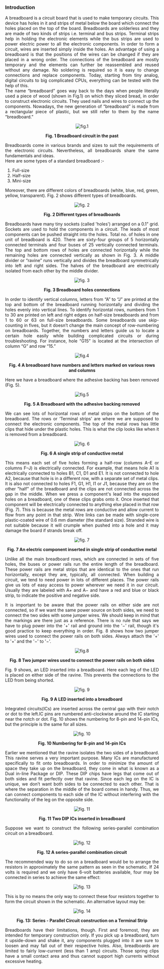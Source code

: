 ### Introduction
<div style="text-align:justify">

A breadboard is a circuit board that is used to make temporary circuits. This device has holes in it and strips of metal below the board which connect the holes placed on the top of the board. Breadboards are solderless and they are made of two kinds of strips i.e. terminal and bus strips. Terminal strips help in holding the electronic elements while the bus strips are used to power electric power to all the electronic components. In order to form a circuit, wires are inserted simply inside the holes. An advantage of using a breadboard is that the positions of the wires can be changed if they are placed in a wrong order. The connections of the breadboard are mostly temporary and the elements can further be reassembled and reused without any damage. No soldering is required so it is easy to change connections and replace components. Today, starting from tiny analog, digital circuits to big complicated CPUs, everything can be tested with the help of this.  
The name “breadboard” goes way back to the days when people literally used a piece of wood (shown in Fig.1) on which they sliced bread, in order to construct electronic circuits. They used nails and wires to connect up the components. Nowadays, the new generation of “breadboard” is made from a rectangular piece of plastic, but we still refer to them by the name “breadboard.”
<center> 

![fig.1](images/fig.1.jpg)  

**Fig. 1 Breadboard circuit in the past** </center>

Breadboards come in various brands and sizes to suit the requirements of the electronic circuits. Nevertheless, all breadboards share the same fundamentals and ideas.  
Here are some types of a standard breadboard :-

1.  Full-size
2.  Half-size
3.  Mini-size

Moreover, there are different colors of breadboards (white, blue, red, green, yellow, transparent). Fig. 2 shows different types of breadboards.
<center>
  
![fig. 2](images/fig.2.jpg)  

**Fig. 2 Different types of breadboards** </center>

Breadboards have many tiny sockets (called 'holes') arranged on a 0.1" grid. Sockets are used to hold the components in a circuit. The leads of most components can be pushed straight into the holes. Total no. of holes in one unit of breadboard is 420. There are sixty-four groups of 5 horizontally connected terminals and four buses of 25 vertically connected terminals. The top and bottom rows of holes are connected horizontally while the remaining holes are connected vertically as shown in Fig. 3. A middle divider or “ravine” runs vertically and divides the breadboard symmetrically into left and right sides. The halves of the breadboard are electrically isolated from each other by the middle divider.
<center>

![fig. 3](images/fig.3.jpg)  

**Fig. 3 Breadboard holes connections**</center>

In order to identify vertical columns, letters from “A” to “J” are printed at the top and bottom of the breadboard running horizontally and dividing the holes evenly into vertical lines. To identify horizontal rows, numbers from 1 to 30 are printed on left and right edges on half-size breadboards and from 1 to 60 or 63 on full-size breadboards. Some breadboards use skip-counting in fives, but it doesn’t change the main concept of row-numbering on breadboards. Together, the numbers and letters guide us to locate a certain hole easily while building complicated circuits or during troubleshooting. For instance, hole “G15” is located at the intersection of column “G” and row “15.”
<center> 

![fig.4](images/fig.4.jpg)

**Fig. 4 A breadboard have numbers and letters marked on various rows and columns** </center>

Here we have a breadboard where the adhesive backing has been removed (Fig. 5).
<center>
  
![fig.5](images/fig.5.jpg)  

**Fig. 5 A Breadboard with the adhesive backing removed** </center>

We can see lots of horizontal rows of metal strips on the bottom of the breadboard. The rows or ‘Terminal strips’ are where we are supposed to connect the electronic components. The top of the metal rows has little clips that hide under the plastic holes. This is what the clip looks like when it is removed from a breadboard.
<center>
  
![fig. 6](images/fig.6.jpg)  

**Fig. 6 A single strip of conductive metal** </center>

This means each set of five holes forming a half-row (columns A–E or columns F–J) is electrically connected. For example, that means hole A1 is electrically connected to holes B1, C1, D1 and E1. It is not connected to hole A2, because that hole is in a different row, with a separate set of metal clips. It is also not connected to holes F1, G1, H1, I1 or J1, because they are on the other "half" of the breadboard and the clips are not connected across the gap in the middle. When we press a component's lead into the exposed holes on a breadboard, one of these clips grabs onto it. Once inserted that component will be electrically connected to anything else placed in that row (Fig. 7). This is because the metal rows are conductive and allow current to flow from any point in that strip. Wire links can be made with single-core plastic-coated wire of 0.6 mm diameter (the standard size). Stranded wire is not suitable because it will crumple when pushed into a hole and it may damage the board if strands break off.
<center>
  
![fig. 7](images/fig.7.jpg)  

**Fig. 7 An electric component inserted in single strip of conductive metal** </center>

Unlike all the main breadboard rows, which are connected in sets of five holes, the buses or power rails run the entire length of the breadboard. These power rails are metal strips that are identical to the ones that run horizontally, except they are, typically, all connected. When building a circuit, we tend to need power in lots of different places. The power rails give us lots of easy access to power wherever we need it in our circuit. Usually they are labeled with A+ and A− and have a red and blue or black strip, to indicate the positive and negative side.

It is important to be aware that the power rails on either side are not connected, so if we want the same power source on both sides, we need to connect the two sides with some jumper wires. We should keep in mind that the markings are there just as a reference. There is no rule that says we have to plug power into the '+' rail and ground into the '−' rail, though it's good practice to keep everything in order. Fig. 8 shows how two jumper wires used to connect the power rails on both sides. Always attach the '+' to '+' and the '−' to '−'.
<center> 

![fig.8](images/fig.8.jpg)  

**Fig. 8 Two jumper wires used to connect the power rails on both sides** </center>

Fig. 9 shows, an LED inserted into a breadboard. Here each leg of the LED is placed on either side of the ravine. This prevents the connections to the LED from being shorted.
<center>
  
![fig. 9 ](images/fig.9.jpg )  

**Fig. 9 A LED inserted into a breadboard** </center>

Integrated circuits(ICs) are inserted across the central gap with their notch or dot to the left.IC pins are numbered anti-clockwise around the IC starting near the notch or dot. Fig. 10 shows the numbering for 8-pin and 14-pin ICs, but the principle is the same for all sizes.
<center>
  
![fig. 10 ](images/fig.10.jpg )  

**Fig. 10 Numbering for 8-pin and 14-pin ICs** </center>

Earlier we mentioned that the ravine isolates the two sides of a breadboard. This ravine serves a very important purpose. Many ICs are manufactured specifically to fit onto breadboards. In order to minimize the amount of space they take up on the breadboard, they come in what is known as a Dual in-line Package or DIP. These DIP chips have legs that come out of both sides and fit perfectly over that ravine. Since each leg on the IC is unique, we don’t want both sides to be connected to each other. That is where the separation in the middle of the board comes in handy. Thus, we can connect components to each side of the IC without interfering with the functionality of the leg on the opposite side.
<center>
  
![fig. 11 ](images/fig.11.jpg )  

**Fig. 11 Two DIP ICs inserted in breadboard**  </center>

Suppose we want to construct the following series-parallel combination circuit on a breadboard.
<center>

![fig. 12 ](images/fig.12.jpg )  

**Fig. 12 A series-parallel combination circuit** </center>

The recommended way to do so on a breadboard would be to arrange the resistors in approximately the same pattern as seen in the schematic. If 24 volts is required and we only have 6-volt batteries available, four may be connected in series to achieve the same effect:
<center>

![fig. 13 ](images/fig.13.jpg )  </center>

This is by no means the only way to connect these four resistors together to form the circuit shown in the schematic. An alternative layout may be:
<center>
  
![fig. 14 ](images/fig.14.jpg)   

**Fig. 13: Series - Parallel Circuit construction on a Terminal Strip** </center>

Breadboards have their limitations, though. First and foremost, they are intended for temporary construction only. If you pick up a breadboard, turn it upside-down and shake it, any components plugged into it are sure to loosen and may fall out of their respective holes. Also, breadboards are limited to fairly low-current (less than 1 amp) circuits. Those spring clips have a small contact area and thus cannot support high currents without excessive heating.

</div>